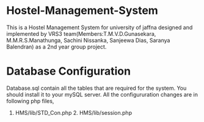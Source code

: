 # Hostel-Management-System
This is a Hostel Management System for university of jaffna designed and implemented by VRS3 team(Members:T.M.V.D.Gunasekara, M.M.R.S.Manathunga, Sachini Nissanka, Sanjeewa Dias, Saranya Balendran) as a 2nd year group project.
# Database Configuration
Database.sql contain all the tables that are required for the system. You should install it to your mySQL server.
All the configururation changes are in following php files,
  1. HMS/lib/STD_Con.php
	2. HMS/lib/session.php
